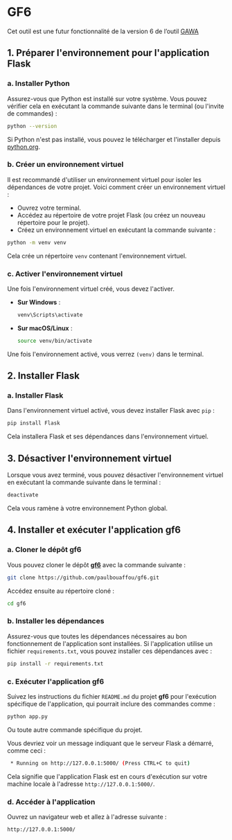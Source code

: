 # GF6

Cet outil est une futur fonctionnalité de la version 6 de l’outil [GAWA](https://gawa.wikimedia.ci/)

## 1. Préparer l'environnement pour l'application Flask

### a. Installer Python
Assurez-vous que Python est installé sur votre système. Vous pouvez vérifier cela en exécutant la commande suivante dans le terminal (ou l'invite de commandes) :

```bash
python --version
```

Si Python n'est pas installé, vous pouvez le télécharger et l'installer depuis [python.org](https://www.python.org/downloads/).

### b. Créer un environnement virtuel
Il est recommandé d'utiliser un environnement virtuel pour isoler les dépendances de votre projet. Voici comment créer un environnement virtuel :

- Ouvrez votre terminal.
- Accédez au répertoire de votre projet Flask (ou créez un nouveau répertoire pour le projet).
- Créez un environnement virtuel en exécutant la commande suivante :

```bash
python -m venv venv
```

Cela crée un répertoire `venv` contenant l'environnement virtuel.

### c. Activer l'environnement virtuel
Une fois l'environnement virtuel créé, vous devez l'activer.

- **Sur Windows** :
  ```bash
  venv\Scripts\activate
  ```

- **Sur macOS/Linux** :
  ```bash
  source venv/bin/activate
  ```

Une fois l'environnement activé, vous verrez `(venv)` dans le terminal.

## 2. Installer Flask

### a. Installer Flask
Dans l'environnement virtuel activé, vous devez installer Flask avec `pip` :

```bash
pip install Flask
```

Cela installera Flask et ses dépendances dans l'environnement virtuel.

## 3. Désactiver l'environnement virtuel

Lorsque vous avez terminé, vous pouvez désactiver l'environnement virtuel en exécutant la commande suivante dans le terminal :

```bash
deactivate
```

Cela vous ramène à votre environnement Python global.

## 4. Installer et exécuter l'application **gf6**

### a. Cloner le dépôt **gf6**
Vous pouvez cloner le dépôt **[gf6](https://github.com/paulbouaffou/gf6)** avec la commande suivante :

```bash
git clone https://github.com/paulbouaffou/gf6.git
```

Accédez ensuite au répertoire cloné :

```bash
cd gf6
```

### b. Installer les dépendances
Assurez-vous que toutes les dépendances nécessaires au bon fonctionnement de l'application sont installées. Si l'application utilise un fichier `requirements.txt`, vous pouvez installer ces dépendances avec :

```bash
pip install -r requirements.txt
```

### c. Exécuter l'application **gf6**
Suivez les instructions du fichier `README.md` du projet **gf6** pour l'exécution spécifique de l'application, qui pourrait inclure des commandes comme :

```bash
python app.py
```

Ou toute autre commande spécifique du projet.

Vous devriez voir un message indiquant que le serveur Flask a démarré, comme ceci :

```bash
 * Running on http://127.0.0.1:5000/ (Press CTRL+C to quit)
```

Cela signifie que l'application Flask est en cours d'exécution sur votre machine locale à l'adresse `http://127.0.0.1:5000/`.

### d. Accéder à l'application
Ouvrez un navigateur web et allez à l'adresse suivante :

```
http://127.0.0.1:5000/
```

